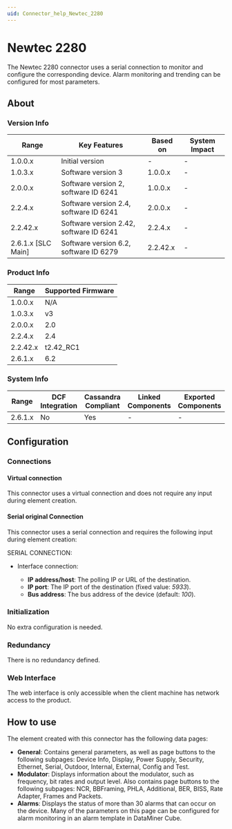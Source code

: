 ```yaml
---
uid: Connector_help_Newtec_2280
---
```


# Newtec 2280

The Newtec 2280 connector uses a serial connection to monitor and configure the corresponding device. Alarm monitoring and trending can be configured for most parameters.

## About

### Version Info

| **Range**            | **Key Features**                        | **Based on** | **System Impact** |
|----------------------|-----------------------------------------|--------------|-------------------|
| 1.0.0.x              | Initial version                         | \-           | \-                |
| 1.0.3.x              | Software version 3                      | 1.0.0.x      | \-                |
| 2.0.0.x              | Software version 2, software ID 6241    | 1.0.0.x      | \-                |
| 2.2.4.x              | Software version 2.4, software ID 6241  | 2.0.0.x      | \-                |
| 2.2.42.x             | Software version 2.42, software ID 6241 | 2.2.4.x      | \-                |
| 2.6.1.x \[SLC Main\] | Software version 6.2, software ID 6279  | 2.2.42.x     | \-                |

### Product Info

| Range     | Supported Firmware     |
|-----------|------------------------|
| 1.0.0.x   | N/A                    |
| 1.0.3.x   | v3                     |
| 2.0.0.x   | 2.0                    |
| 2.2.4.x   | 2.4                    |
| 2.2.42.x  | t2.42_RC1              |
| 2.6.1.x   | 6.2                    |

### System Info

| Range     | DCF Integration     | Cassandra Compliant     | Linked Components     | Exported Components     |
|-----------|---------------------|-------------------------|-----------------------|-------------------------|
| 2.6.1.x   | No                  | Yes                     | \-                    | \-                      |

## Configuration

### Connections

#### Virtual connection

This connector uses a virtual connection and does not require any input during element creation.

#### Serial original Connection

This connector uses a serial connection and requires the following input during element creation:

SERIAL CONNECTION:

- Interface connection:

  - **IP address/host**: The polling IP or URL of the destination.
  - **IP port**: The IP port of the destination (fixed value: *5933*).
  - **Bus address**: The bus address of the device (default: *100*).

### Initialization

No extra configuration is needed.

### Redundancy

There is no redundancy defined.

### Web Interface

The web interface is only accessible when the client machine has network access to the product.

## How to use

The element created with this connector has the following data pages:

- **General**: Contains general parameters, as well as page buttons to the following subpages: Device Info, Display, Power Supply, Security, Ethernet, Serial, Outdoor, Internal, External, Config and Test.
- **Modulator**: Displays information about the modulator, such as frequency, bit rates and output level. Also contains page buttons to the following subpages: NCR, BBFraming, PHLA, Additional, BER, BISS, Rate Adapter, Frames and Packets.
- **Alarms**: Displays the status of more than 30 alarms that can occur on the device. Many of the parameters on this page can be configured for alarm monitoring in an alarm template in DataMiner Cube.

